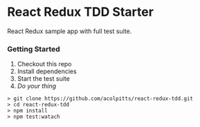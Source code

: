 # React Redux TDD Starter

React Redux sample app with full test suite.

### Getting Started

1. Checkout this repo
1. Install dependencies
1. Start the test suite
1. *Do your thing*

```
> git clone https://github.com/acolpitts/react-redux-tdd.git
> cd react-redux-tdd
> npm install
> npm test:watach
```

